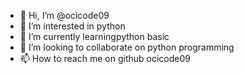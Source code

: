 - 👋 Hi, I’m @ocicode09
- 👀 I’m interested in python
- 🌱 I’m currently learningpython basic
- 💞️ I’m looking to collaborate on python programming
- 📫 How to reach me on github ocicode09

<!---
ocicode09/ocicode09 is a ✨ special ✨ repository because its `README.md` (this file) appears on your GitHub profile.
You can click the Preview link to take a look at your changes.
--->
